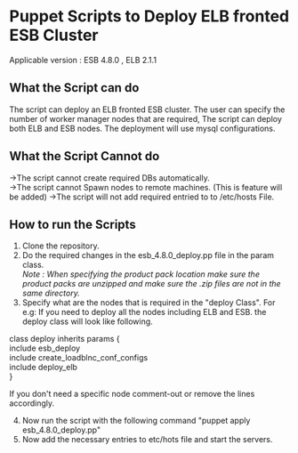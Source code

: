 Puppet Scripts to Deploy ELB fronted ESB Cluster
=================================================

Applicable version : ESB 4.8.0 , ELB 2.1.1

What the Script can do
----------------------

The script can deploy an ELB fronted ESB cluster. The user can specify the number of worker manager nodes that are required, The script can deploy both ELB and ESB nodes. The deployment will use mysql configurations. 

What the Script Cannot do
-------------------------

->The script cannot create required DBs automatically.<br>
->The script cannot Spawn nodes to remote machines. (This is feature will be added)
->The script will not add required entried to to /etc/hosts File. 

How to run the Scripts
-----------------------

1.  Clone the repository.
2.  Do the required changes in the esb_4.8.0_deploy.pp  file in the param class.<br>
  <i>Note : When specifying the product pack location make sure the product packs are unzipped and make sure the .zip files are not in the same directory.</i><br>
3.  Specify what are the nodes that is required in the "deploy Class". For e.g:
    If you need to deploy all the nodes including ELB and ESB. the deploy class will look like following.

class deploy inherits params { <br>
  include esb_deploy  <br>
  include create_loadblnc_conf_configs <br>
  include deploy_elb <br>
}

If you don't need a specific node comment-out or remove the lines accordingly.

4.  Now run the script with the following command "puppet apply esb_4.8.0_deploy.pp"
5.  Now add the necessary entries to etc/hots file and start the servers.




  

